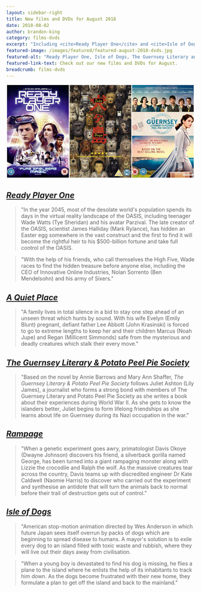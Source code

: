 ```yaml
---
layout: sidebar-right
title: New films and DVDs for August 2018
date: 2018-08-02
author: brandon-king
category: films-dvds
excerpt: "Including <cite>Ready Player One</cite> and <cite>Isle of Dogs</cite>."
featured-image: /images/featured/featured-august-2018-dvds.jpg
featured-alt: "Ready Player One, Isle of Dogs, The Guernsey Literary and Potato Peel Pie Society"
featured-link-text: Check out our new films and DVDs for August.
breadcrumb: films-dvds
---
```


![Ready Player One, Isle of Dogs, The Guernsey Literary and Potato Peel Pie Society](/images/featured/featured-august-2018-dvds.jpg)

## [<cite>Ready Player One</cite>](https://suffolk.spydus.co.uk/cgi-bin/spydus.exe/ENQ/OPAC/BIBENQ?BRN=2401218)

> "In the year 2045, most of the desolate world's population spends its days in the virtual reality landscape of the OASIS, including teenager Wade Watts (Tye Sheridan) and his avatar Parzival. The late creator of the OASIS, scientist James Halliday (Mark Rylance), has hidden an Easter egg somewhere in the vast construct and the first to find it will become the rightful heir to his $500-billion fortune and take full control of the OASIS.

> "With the help of his friends, who call themselves the High Five, Wade races to find the hidden treasure before anyone else, including the CEO of Innovative Online Industries, Nolan Sorrento (Ben Mendelsohn) and his army of Sixers."

## [<cite>A Quiet Place</cite>](https://suffolk.spydus.co.uk/cgi-bin/spydus.exe/ENQ/OPAC/BIBENQ?BRN=2457294)

> "A family lives in total silence in a bid to stay one step ahead of an unseen threat which hunts by sound. With his wife Evelyn (Emily Blunt) pregnant, defiant father Lee Abbott (John Krasinski) is forced to go to extreme lengths to keep her and their children Marcus (Noah Jupe) and Regan (Millicent Simmonds) safe from the mysterious and deadly creatures which stalk their every move."

## [<cite>The Guernsey Literary & Potato Peel Pie Society</cite>](https://suffolk.spydus.co.uk/cgi-bin/spydus.exe/ENQ/OPAC/BIBENQ?BRN=2438239)

> "Based on the novel by Annie Barrows and Mary Ann Shaffer, <cite>The Guernsey Literary & Potato Peel Pie Society</cite> follows Juliet Ashton (Lily James), a journalist who forms a strong bond with members of The Guernsey Literary and Potato Peel Pie Society as she writes a book about their experiences during World War II. As she gets to know the islanders better, Juliet begins to form lifelong friendships as she learns about life on Guernsey during its Nazi occupation in the war."

## [<cite>Rampage</cite>](https://suffolk.spydus.co.uk/cgi-bin/spydus.exe/ENQ/OPAC/BIBENQ?BRN=2407987)

> "When a genetic experiment goes awry, primatologist Davis Okoye (Dwayne Johnson) discovers his friend, a silverback gorilla named George, has been turned into a giant rampaging monster along with Lizzie the crocodile and Ralph the wolf. As the massive creatures tear across the country, Davis teams up with discredited engineer Dr Kate Caldwell (Naomie Harris) to discover who carried out the experiment and synthesise an antidote that will turn the animals back to normal before their trail of destruction gets out of control."

## [<cite>Isle of Dogs</cite>](https://suffolk.spydus.co.uk/cgi-bin/spydus.exe/ENQ/OPAC/BIBENQ?BRN=2457291)

> "American stop-motion animation directed by Wes Anderson in which future Japan sees itself overrun by packs of dogs which are beginning to spread disease to humans. A mayor's solution is to exile every dog to an island filled with toxic waste and rubbish, where they will live out their days away from civilisation.

> "When a young boy is devastated to find his dog is missing, he flies a plane to the island where he enlists the help of its inhabitants to track him down. As the dogs become frustrated with their new home, they formulate a plan to get off the island and back to the mainland."
